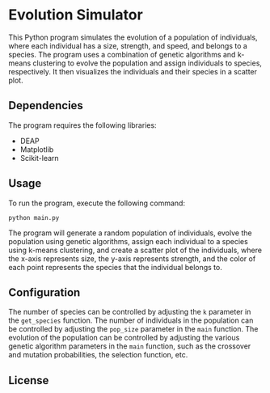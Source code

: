 # Evolution Simulator

This Python program simulates the evolution of a population of individuals, where each individual has a size, strength, and speed, and belongs to a species. The program uses a combination of genetic algorithms and k-means clustering to evolve the population and assign individuals to species, respectively. It then visualizes the individuals and their species in a scatter plot.

## Dependencies

The program requires the following libraries:

- DEAP
- Matplotlib
- Scikit-learn

## Usage

To run the program, execute the following command:

```
python main.py

```

The program will generate a random population of individuals, evolve the population using genetic algorithms, assign each individual to a species using k-means clustering, and create a scatter plot of the individuals, where the x-axis represents size, the y-axis represents strength, and the color of each point represents the species that the individual belongs to.

## Configuration

The number of species can be controlled by adjusting the `k` parameter in the `get_species` function. The number of individuals in the population can be controlled by adjusting the `pop_size` parameter in the `main` function. The evolution of the population can be controlled by adjusting the various genetic algorithm parameters in the `main` function, such as the crossover and mutation probabilities, the selection function, etc.

## License


